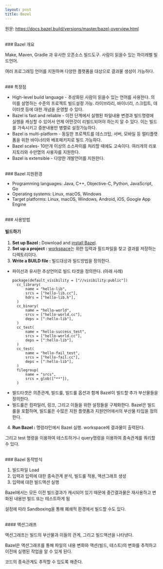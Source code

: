 ```yaml
---
layout: post
title: Bazel
---
```




원문: <https://docs.bazel.build/versions/master/bazel-overview.html>


<br>
### Bazel 개요

Make, Maven, Gradle 과 유사한 오픈소스 빌드도구. 사람이 읽을수 있는 하이레벨 빌드언어. 

여러 프로그래밍 언어를 지원하며 다양한 플랫폼을 대상으로 결과물 생성이 가능하다. 


<br>
### 특장점

- High-level build language - 추상화된 사람이 읽을수 있는 언어를 사용한다. 의미를 설명하는 수준의 프로젝트 빌드설정 가능. 라이브라리, 바이너리, 스크립트, 데이터셋 등에 대한 개념을 운영할 수 있다. 
- Bazel is fast and reliable -  이전 단계에서 실행된 파일내용 변경과 빌드명령에 실행을 캐싱할 수 있어서 언제 어떤것이 리빌드되어야 하는지 알 수 있다. 이는 빌드를 가속시키고 증분내용만 병렬로 설정가능하다.
- Bazel is multi-platform - 동일한 프로젝트를 데스크탑, 서버, 모바일 등 멀티플랫폼을 위한 바이너리와 배포패키지로 빌드 가능하다. 
- Bazel scales- 10만개 이상의  소스파이를 처리할 때에도 고속이다. 여러개의 리포지토리와 수만명의 사용자를 지원한다. 
- Bazel is extensible - 다양한 개발언어를 지원한다.




<br>
### Bazel 지원환경

- Programming languages: Java, C++, Objective-C, Python, JavaScript, Go
- Operating systems: Linux, macOS, Windows
- Target platforms: Linux, macOS, Windows, Android, iOS, Google App Engine




<br>
### 사용방법

#### 빌드하기

1. **Set up Bazel :** Download and [install Bazel](https://docs.bazel.build/versions/master/install.html).
2. **Set up a project :** [workspace](https://docs.bazel.build/versions/master/build-ref.html#workspaces)는  위한 입력과 필드파일을 찾고 결과를 저장하는 디렉토리이다.
3. **Write a BUILD file :**  빌드대상과 빌드방법을 정의한다. 
- 파이선과 유사한 추상언어로 빌드 타겟을 정의한다. (아래 사례)
  ```
  package(default_visibility = ["//visibility:public"])
  	cc_library(
  	    name = "hello-lib",
  	    srcs = ["hello-lib.cc"],
  	    hdrs = ["hello-lib.h"],
  	)
  	cc_binary(
  	    name = "hello-world",
  	    srcs = ["hello-world.cc"],
  	    deps = [":hello-lib"],
  	)
  	cc_test(
  	    name = "hello-success_test",
  	    srcs = ["hello-world.cc"],
  	    deps = [":hello-lib"],
  	)
  	cc_test(
  	    name = "hello-fail_test",
  	    srcs = ["hello-fail.cc"],
  	    deps = [":hello-lib"],
  	)
  	filegroup(
  	    name = "srcs",
  	    srcs = glob(["**"]),
  	)
  ```
- 빌드타겟은 의존관계, 빌드룰, 빌드룰 옵션과 함께 Bazel이 빌드할 추가 부산물들을 정의한다. 
- 빌드룰은 컴파일러, 링크, 그리고 이들을 위한 설정들을 구체화한다. Bazel은 빌드룰을 포함하며, 빌드룰은 수많은 지원 플랫폼과 지원언어에서의 부산물 타입을 정의한다.
4. **Run Bazel :** 명령라인에서 Bazel 실행. workspace에 결과물이 출력된다. 

그리고 test 명령을 이용하여 테스트하거나 query명령을 이용하여 종속관계를 쿼리할 수 있다. 


<br>
### Bazel 동작방식

1. 빌드파일 Load
2. 입력과 입력에 대한 종속관계 분석, 빌드룰 적용, 액션그래프 생성
3. 입력에 대한 빌드액션 실행

Bazel에서는 모든 이전 빌드결과가 캐시되어 있기 때문에 중간결과물은 재사용하고 변화된 내용만 빌드 또는 테스트하게 됨

설정에 따라 Sandboxing을 통해 폐쇄적 환경에서 빌드할 수도 있다.


<br>
#### 액션그래프

액션그래프는 빌드의 부산물과 이들의 관계, 그리고 빌드액션을 나타낸다. 

Bazel은 액션그래프를 통해 파일의 내용 변화와 액션(빌드, 테스트)의 변화를 추적하고 이전에 실행된 작업을 알 수 있게 된다.

코드의 종속관계도 추적할 수 있도록 해준다.

<br><br>
